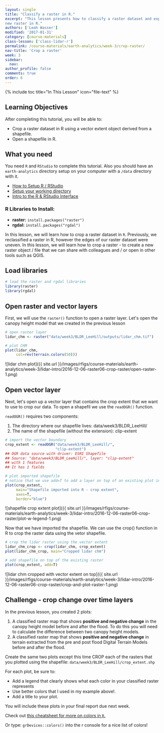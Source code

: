 ```yaml
---
layout: single
title: "Classify a raster in R."
excerpt: "This lesson presents how to classify a raster dataset and export it as a
new raster in R."
authors: ['Leah Wasser']
modified: '2017-01-31'
category: [course-materials]
class-lesson: ['class-lidar-r']
permalink: /course-materials/earth-analytics/week-3/crop-raster/
nav-title: 'Crop a raster'
week: 3
sidebar:
  nav:
author_profile: false
comments: true
order: 6
---
```


{% include toc title="In This Lesson" icon="file-text" %}

<div class='notice--success' markdown="1">

## <i class="fa fa-graduation-cap" aria-hidden="true"></i> Learning Objectives

After completing this tutorial, you will be able to:

* Crop a raster dataset in R using a vector extent object derived from a shapefile.
* Open a shapefile in R.

## <i class="fa fa-check-square-o fa-2" aria-hidden="true"></i> What you need

You need `R` and `RStudio` to complete this tutorial. Also you should have
an `earth-analytics` directory setup on your computer with a `/data`
directory with it.

* [How to Setup R / RStudio](/course-materials/earth-analytics/week-1/setup-r-rstudio/)
* [Setup your working directory](/course-materials/earth-analytics/week-1/setup-working-directory/)
* [Intro to the R & RStudio Interface](/course-materials/earth-analytics/week-1/intro-to-r-and-rstudio)

### R Libraries to Install:

* **raster:** `install.packages("raster")`
* **rgdal:** `install.packages("rgdal")`

</div>

In this lesson, we will learn how to crop a raster dataset in `R`. Previously,
we reclassified a raster in R, however the edges of our raster dataset were uneven.
In this lesson, we will learn how to crop a raster - to create a new raster
object / file that we can share with colleagues and / or open in other tools such
as QGIS.

## Load libraries


```r
# load the raster and rgdal libraries
library(raster)
library(rgdal)
```

## Open raster and vector layers

First, we will use the `raster()` function to open a raster layer. Let's open the
canopy height model that we created in the previous lesson



```r
# open raster layer
lidar_chm <- raster("data/week3/BLDR_LeeHill/outputs/lidar_chm.tif")

# plot CHM
plot(lidar_chm,
     col=rev(terrain.colors(50)))
```

![lidar chm plot]({{ site.url }}/images/rfigs/course-materials/earth-analytics/week-3/lidar-intro/2016-12-06-raster06-crop-raster/open-raster-1.png)

## Open vector layer

Next, let's open up a vector layer that contains the crop extent that we want
to use to crop our data. To open a shapefil we use the `readOGR()` function.

`readOGR()` requires two components:

1. The directory where our shapefile lives: data/week3/BLDR_LeeHill/
2. The name of the shapefile (without the extension): clip-extent



```r
# import the vector boundary
crop_extent <- readOGR("data/week3/BLDR_LeeHill/", 
                       "clip-extent")
## OGR data source with driver: ESRI Shapefile 
## Source: "data/week3/BLDR_LeeHill/", layer: "clip-extent"
## with 1 features
## It has 1 fields

# plot imported shapefile
# notice that we use add=T to add a layer on top of an existing plot in R. 
plot(crop_extent, 
     main="Shapefile imported into R - crop extent", 
     axes=T,
     border="blue")
```

![shapefile crop extent plot]({{ site.url }}/images/rfigs/course-materials/earth-analytics/week-3/lidar-intro/2016-12-06-raster06-crop-raster/plot-w-legend-1.png)

Now that we have imported the shapefile. We can use the crop() function in R to
crop the raster data using the vetor shapefile.


```r
# crop the lidar raster using the vector extent
lidar_chm_crop <- crop(lidar_chm, crop_extent)
plot(lidar_chm_crop, main="Cropped lidar chm")

# add shapefile on top of the existing raster
plot(crop_extent, add=T)
```

![lidar chm cropped with vector extent on top]({{ site.url }}/images/rfigs/course-materials/earth-analytics/week-3/lidar-intro/2016-12-06-raster06-crop-raster/crop-and-plot-raster-1.png)

<div class="notice--warning" markdown="1">

## <i class="fa fa-pencil-square-o" aria-hidden="true"></i> Challenge - crop change over time layers

In the previous lesson, you created 2 plots: 
1. A classified raster map that shows **positive and negative change** in the canopy height model before and after the flood. To do this you will need to calculate the difference
between two canopy height models.
2. A classified raster map that shows **positive and negative change** in terrain extracted from the pre and post flood Digital Terrain Models
before and after the flood.

Create the same two plots except this time CROP each of the rasters that you plotted
using the shapefile: `data/week3/BLDR_LeeHill/crop_extent.shp`

For each plot, be sure to:

* Add a legend that clearly shows what each color in your classified raster represents
* Use better colors that I used in my example above!.
* Add a title to your plot.

You will include these plots in your final report due next week.

Check out <a href="https://www.nceas.ucsb.edu/~frazier/RSpatialGuides/colorPaletteCheatsheet.pdf" target="_blank">this cheatsheet for more on colors in `R`. </a>

Or type: `grDevices::colors()` into the r console for a nice list of colors!
</div>
